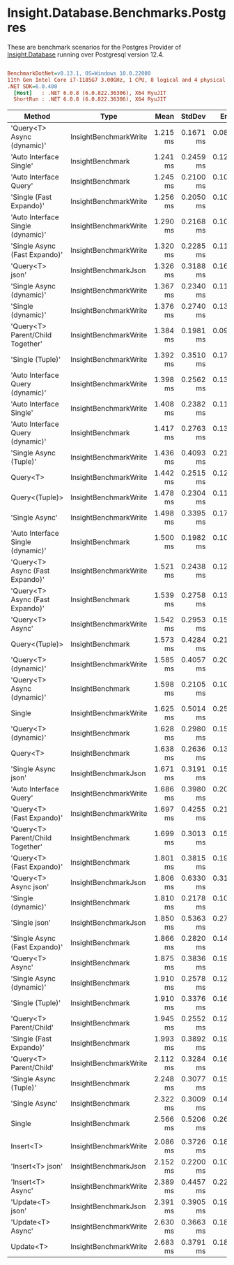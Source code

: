 ﻿# Insight.Database.Benchmarks.Postgres

These are benchmark scenarios for the Postgres Provider of [Insight.Database](https://github.com/jonwagner/Insight.Database) running over Postgresql version 12.4.

``` ini

BenchmarkDotNet=v0.13.1, OS=Windows 10.0.22000
11th Gen Intel Core i7-1185G7 3.00GHz, 1 CPU, 8 logical and 4 physical cores
.NET SDK=6.0.400
  [Host]   : .NET 6.0.8 (6.0.822.36306), X64 RyuJIT
  ShortRun : .NET 6.0.8 (6.0.822.36306), X64 RyuJIT


```
|                            Method |                  Type |     Mean |    StdDev |     Error |   Median |       Min |      Max |  Op/s | Allocated |
|---------------------------------- |---------------------- |---------:|----------:|----------:|---------:|----------:|---------:|------:|----------:|
|        &#39;Query&lt;T&gt; Async (dynamic)&#39; | InsightBenchmarkWrite | 1.215 ms | 0.1671 ms | 0.0846 ms | 1.257 ms | 0.9066 ms | 1.581 ms | 822.9 |     11 KB |
|           &#39;Auto Interface Single&#39; |      InsightBenchmark | 1.241 ms | 0.2459 ms | 0.1261 ms | 1.276 ms | 0.7514 ms | 1.708 ms | 805.5 |     14 KB |
|            &#39;Auto Interface Query&#39; |      InsightBenchmark | 1.245 ms | 0.2100 ms | 0.1064 ms | 1.260 ms | 0.7869 ms | 1.642 ms | 803.4 |     14 KB |
|           &#39;Single (Fast Expando)&#39; | InsightBenchmarkWrite | 1.256 ms | 0.2050 ms | 0.1027 ms | 1.258 ms | 0.8788 ms | 1.682 ms | 796.2 |      9 KB |
| &#39;Auto Interface Single (dynamic)&#39; | InsightBenchmarkWrite | 1.290 ms | 0.2168 ms | 0.1085 ms | 1.270 ms | 0.8532 ms | 1.847 ms | 775.4 |      9 KB |
|     &#39;Single Async (Fast Expando)&#39; | InsightBenchmarkWrite | 1.320 ms | 0.2285 ms | 0.1131 ms | 1.318 ms | 0.9766 ms | 2.000 ms | 757.8 |     11 KB |
|                   &#39;Query&lt;T&gt; json&#39; |  InsightBenchmarkJson | 1.326 ms | 0.3188 ms | 0.1635 ms | 1.256 ms | 0.8454 ms | 2.284 ms | 754.1 |     39 KB |
|          &#39;Single Async (dynamic)&#39; | InsightBenchmarkWrite | 1.367 ms | 0.2340 ms | 0.1172 ms | 1.392 ms | 0.9164 ms | 1.877 ms | 731.6 |     11 KB |
|                &#39;Single (dynamic)&#39; | InsightBenchmarkWrite | 1.376 ms | 0.2740 ms | 0.1388 ms | 1.348 ms | 0.9814 ms | 2.285 ms | 726.6 |      9 KB |
|  &#39;Query&lt;T&gt; Parent/Child Together&#39; | InsightBenchmarkWrite | 1.384 ms | 0.1981 ms | 0.0981 ms | 1.372 ms | 0.9982 ms | 1.759 ms | 722.3 |     32 KB |
|                  &#39;Single (Tuple)&#39; | InsightBenchmarkWrite | 1.392 ms | 0.3510 ms | 0.1738 ms | 1.294 ms | 0.9846 ms | 2.317 ms | 718.2 |     14 KB |
|  &#39;Auto Interface Query (dynamic)&#39; | InsightBenchmarkWrite | 1.398 ms | 0.2562 ms | 0.1330 ms | 1.337 ms | 0.9660 ms | 2.232 ms | 715.4 |      9 KB |
|           &#39;Auto Interface Single&#39; | InsightBenchmarkWrite | 1.408 ms | 0.2382 ms | 0.1193 ms | 1.355 ms | 0.8889 ms | 1.940 ms | 710.2 |     14 KB |
|  &#39;Auto Interface Query (dynamic)&#39; |      InsightBenchmark | 1.417 ms | 0.2763 ms | 0.1383 ms | 1.501 ms | 0.8625 ms | 2.013 ms | 705.6 |      9 KB |
|            &#39;Single Async (Tuple)&#39; | InsightBenchmarkWrite | 1.436 ms | 0.4093 ms | 0.2124 ms | 1.387 ms | 0.9216 ms | 2.431 ms | 696.4 |     15 KB |
|                          Query&lt;T&gt; | InsightBenchmarkWrite | 1.442 ms | 0.2515 ms | 0.1245 ms | 1.426 ms | 0.9487 ms | 2.017 ms | 693.3 |     14 KB |
|                    Query&lt;(Tuple)&gt; | InsightBenchmarkWrite | 1.478 ms | 0.2304 ms | 0.1181 ms | 1.457 ms | 1.0312 ms | 2.079 ms | 676.4 |     14 KB |
|                    &#39;Single Async&#39; | InsightBenchmarkWrite | 1.498 ms | 0.3395 ms | 0.1720 ms | 1.429 ms | 0.9479 ms | 2.260 ms | 667.5 |     15 KB |
| &#39;Auto Interface Single (dynamic)&#39; |      InsightBenchmark | 1.500 ms | 0.1982 ms | 0.1004 ms | 1.513 ms | 1.0588 ms | 1.973 ms | 666.7 |      9 KB |
|   &#39;Query&lt;T&gt; Async (Fast Expando)&#39; | InsightBenchmarkWrite | 1.521 ms | 0.2438 ms | 0.1221 ms | 1.504 ms | 1.0524 ms | 1.948 ms | 657.4 |     11 KB |
|   &#39;Query&lt;T&gt; Async (Fast Expando)&#39; |      InsightBenchmark | 1.539 ms | 0.2758 ms | 0.1381 ms | 1.595 ms | 1.0008 ms | 2.100 ms | 649.6 |     11 KB |
|                  &#39;Query&lt;T&gt; Async&#39; | InsightBenchmarkWrite | 1.542 ms | 0.2953 ms | 0.1572 ms | 1.559 ms | 0.9941 ms | 2.272 ms | 648.4 |     15 KB |
|                    Query&lt;(Tuple)&gt; |      InsightBenchmark | 1.573 ms | 0.4284 ms | 0.2121 ms | 1.487 ms | 1.0329 ms | 2.788 ms | 635.6 |     14 KB |
|              &#39;Query&lt;T&gt; (dynamic)&#39; | InsightBenchmarkWrite | 1.585 ms | 0.4057 ms | 0.2055 ms | 1.543 ms | 1.0364 ms | 2.556 ms | 630.8 |      9 KB |
|        &#39;Query&lt;T&gt; Async (dynamic)&#39; |      InsightBenchmark | 1.598 ms | 0.2105 ms | 0.1066 ms | 1.616 ms | 1.1167 ms | 2.179 ms | 625.8 |     11 KB |
|                            Single | InsightBenchmarkWrite | 1.625 ms | 0.5014 ms | 0.2510 ms | 1.470 ms | 1.0287 ms | 2.864 ms | 615.4 |     14 KB |
|              &#39;Query&lt;T&gt; (dynamic)&#39; |      InsightBenchmark | 1.628 ms | 0.2980 ms | 0.1510 ms | 1.543 ms | 1.2234 ms | 2.468 ms | 614.3 |      9 KB |
|                          Query&lt;T&gt; |      InsightBenchmark | 1.638 ms | 0.2636 ms | 0.1320 ms | 1.568 ms | 1.2198 ms | 2.312 ms | 610.3 |     14 KB |
|               &#39;Single Async json&#39; |  InsightBenchmarkJson | 1.671 ms | 0.3191 ms | 0.1598 ms | 1.682 ms | 1.1079 ms | 2.593 ms | 598.6 |     41 KB |
|            &#39;Auto Interface Query&#39; | InsightBenchmarkWrite | 1.686 ms | 0.3980 ms | 0.2040 ms | 1.634 ms | 0.9050 ms | 2.692 ms | 593.2 |     14 KB |
|         &#39;Query&lt;T&gt; (Fast Expando)&#39; | InsightBenchmarkWrite | 1.697 ms | 0.4255 ms | 0.2106 ms | 1.664 ms | 1.0385 ms | 2.479 ms | 589.1 |      9 KB |
|  &#39;Query&lt;T&gt; Parent/Child Together&#39; |      InsightBenchmark | 1.699 ms | 0.3013 ms | 0.1509 ms | 1.685 ms | 1.1261 ms | 2.534 ms | 588.4 |     32 KB |
|         &#39;Query&lt;T&gt; (Fast Expando)&#39; |      InsightBenchmark | 1.801 ms | 0.3815 ms | 0.1956 ms | 1.784 ms | 1.2125 ms | 2.628 ms | 555.2 |      9 KB |
|             &#39;Query&lt;T&gt; Async json&#39; |  InsightBenchmarkJson | 1.806 ms | 0.6330 ms | 0.3133 ms | 1.599 ms | 0.9756 ms | 3.299 ms | 553.8 |     41 KB |
|                &#39;Single (dynamic)&#39; |      InsightBenchmark | 1.810 ms | 0.2178 ms | 0.1091 ms | 1.797 ms | 1.3397 ms | 2.334 ms | 552.4 |      9 KB |
|                     &#39;Single json&#39; |  InsightBenchmarkJson | 1.850 ms | 0.5363 ms | 0.2717 ms | 1.722 ms | 0.9597 ms | 2.744 ms | 540.6 |     39 KB |
|     &#39;Single Async (Fast Expando)&#39; |      InsightBenchmark | 1.866 ms | 0.2820 ms | 0.1412 ms | 1.848 ms | 1.3390 ms | 2.585 ms | 535.8 |     11 KB |
|                  &#39;Query&lt;T&gt; Async&#39; |      InsightBenchmark | 1.875 ms | 0.3836 ms | 0.1921 ms | 1.775 ms | 1.3488 ms | 2.739 ms | 533.4 |     15 KB |
|          &#39;Single Async (dynamic)&#39; |      InsightBenchmark | 1.910 ms | 0.2578 ms | 0.1276 ms | 1.885 ms | 1.3324 ms | 2.605 ms | 523.7 |     11 KB |
|                  &#39;Single (Tuple)&#39; |      InsightBenchmark | 1.910 ms | 0.3376 ms | 0.1671 ms | 1.825 ms | 1.3794 ms | 3.065 ms | 523.6 |     14 KB |
|           &#39;Query&lt;T&gt; Parent/Child&#39; |      InsightBenchmark | 1.945 ms | 0.2552 ms | 0.1293 ms | 1.901 ms | 1.5266 ms | 2.782 ms | 514.2 |     34 KB |
|           &#39;Single (Fast Expando)&#39; |      InsightBenchmark | 1.993 ms | 0.3892 ms | 0.1972 ms | 1.896 ms | 1.3202 ms | 2.951 ms | 501.7 |      9 KB |
|           &#39;Query&lt;T&gt; Parent/Child&#39; | InsightBenchmarkWrite | 2.112 ms | 0.3284 ms | 0.1664 ms | 2.125 ms | 1.5616 ms | 2.909 ms | 473.4 |     34 KB |
|            &#39;Single Async (Tuple)&#39; |      InsightBenchmark | 2.248 ms | 0.3077 ms | 0.1523 ms | 2.222 ms | 1.3461 ms | 3.006 ms | 444.8 |     15 KB |
|                    &#39;Single Async&#39; |      InsightBenchmark | 2.322 ms | 0.3009 ms | 0.1490 ms | 2.308 ms | 1.8187 ms | 3.106 ms | 430.6 |     15 KB |
|                            Single |      InsightBenchmark | 2.566 ms | 0.5206 ms | 0.2638 ms | 2.458 ms | 1.6989 ms | 4.533 ms | 389.7 |     14 KB |
|                                   |                       |          |           |           |          |           |          |       |           |
|                         Insert&lt;T&gt; | InsightBenchmarkWrite | 2.086 ms | 0.3726 ms | 0.1866 ms | 1.967 ms | 1.5124 ms | 3.032 ms | 479.4 |      4 KB |
|                  &#39;Insert&lt;T&gt; json&#39; |  InsightBenchmarkJson | 2.152 ms | 0.2200 ms | 0.1089 ms | 2.106 ms | 1.8148 ms | 2.736 ms | 464.7 |      4 KB |
|                 &#39;Insert&lt;T&gt; Async&#39; | InsightBenchmarkWrite | 2.389 ms | 0.4457 ms | 0.2206 ms | 2.314 ms | 1.6841 ms | 3.630 ms | 418.6 |      6 KB |
|                  &#39;Update&lt;T&gt; json&#39; |  InsightBenchmarkJson | 2.391 ms | 0.3905 ms | 0.1978 ms | 2.305 ms | 1.8836 ms | 3.746 ms | 418.3 |     11 KB |
|                 &#39;Update&lt;T&gt; Async&#39; | InsightBenchmarkWrite | 2.630 ms | 0.3663 ms | 0.1813 ms | 2.618 ms | 2.0676 ms | 3.354 ms | 380.2 |     17 KB |
|                         Update&lt;T&gt; | InsightBenchmarkWrite | 2.683 ms | 0.3791 ms | 0.1898 ms | 2.649 ms | 1.9953 ms | 3.526 ms | 372.8 |     15 KB |
